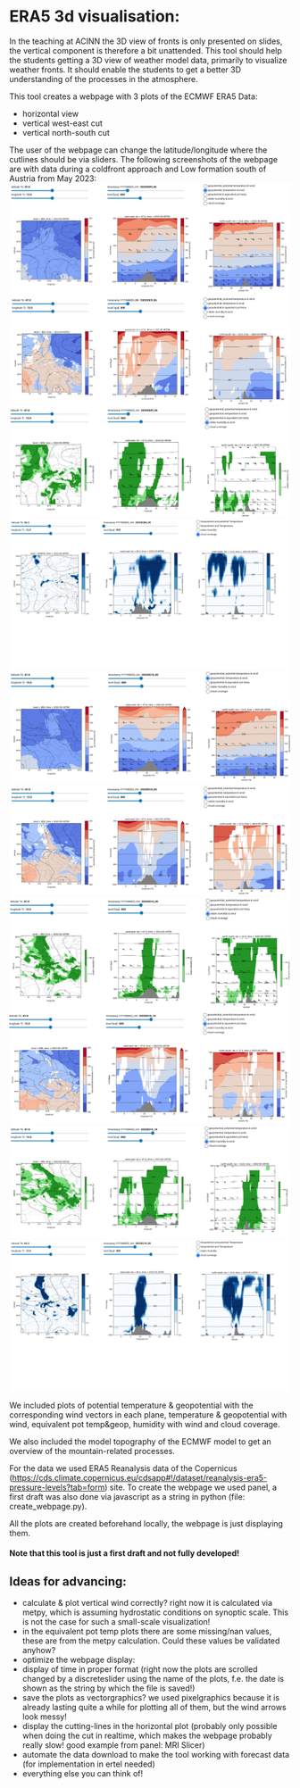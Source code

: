 # ERA5 3d visualisation:
In the teaching at ACINN the 3D view of fronts is only presented on slides, the vertical component is 
therefore a bit unattended. This tool should help the students getting a 3D view of weather model data, 
primarily to visualize weather fronts. It should enable the students to get a better 3D understanding 
of the processes in the atmosphere.

This tool creates a webpage with 3 plots of the ECMWF ERA5 Data: 
-  horizontal view
-  vertical west-east cut
-  vertical north-south cut

The user of the webpage can change the latitude/longitude where the cutlines should be via sliders.
The following screenshots of the webpage are with data during a coldfront approach and Low formation 
south of Austria from May 2023:
![Alt text](/screenshots/temp1.png?raw=true "advancing cold front to austria 9.05. 06:00")
![Alt text](/screenshots/eqpt1.png?raw=true "equivalent pot temp chart 9.05. 06:00")
![Alt text](/screenshots/hum1.png?raw=true "humidity chart 9.05. 06:00")
![Alt text](/screenshots/cloud1.png?raw=true "cloud cover chart 9.05. 06:00")
![Alt text](/screenshots/temp2.png?raw=true "temp&geopotential 10.05. 00:00")
![Alt text](/screenshots/eqpt2.png?raw=true "equivalent pot temp chart 10.05. 00:00")
![Alt text](/screenshots/hum2.png?raw=true "humidity chart 10.05. 00:00")
![Alt text](/screenshots/eqpt3.png?raw=true "equivalent pot temp chart 10.05. 18:00")
![Alt text](/screenshots/hum3.png?raw=true "humidity chart 10.05. 18:00")
![Alt text](/screenshots/cloud3.png?raw=true "cloud cover chart 10.05. 18:00")


We included plots of potential temperature & geopotential with the corresponding wind vectors
in each plane, temperature & geopotential with wind, equivalent pot temp&geop, humidity with wind and cloud coverage.

We also included the model topography of the ECMWF model to get an overview of the
mountain-related processes. 

For the data we used ERA5 Reanalysis data of the Copernicus (https://cds.climate.copernicus.eu/cdsapp#!/dataset/reanalysis-era5-pressure-levels?tab=form)
site. To create the webpage we used panel, a first draft was also done via javascript as a string in python (file: create_webpage.py).

All the plots are created beforehand locally, the webpage is just displaying them.

#### Note that this tool is just a first draft and not fully developed!


## Ideas for advancing:
- calculate & plot vertical wind correctly? right now it is calculated via metpy, which is assuming hydrostatic conditions on synoptic scale. This is not the case for such a small-scale visualization!
- in the equivalent pot temp plots there are some missing/nan values, these are from the metpy calculation. Could these values be validated anyhow?
- optimize the webpage display: 
- display of time in proper format (right now the plots are scrolled changed by a discreteslider
using the name of the plots, f.e. the date is shown as the string by which the file is saved!)
- save the plots as vectorgraphics? we used pixelgraphics because it is already lasting quite a while for plotting all of them,
 but the wind arrows look messy!
- display the cutting-lines in the horizontal plot (probably only possible when doing the cut in realtime, 
which makes the webpage probably really slow! good example from panel: MRI Slicer)
- automate the data download to make the tool working with forecast data (for implementation in ertel needed)
- everything else you can think of!


